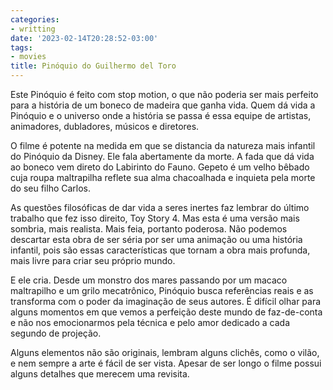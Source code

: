 ```yaml
---
categories:
- writting
date: '2023-02-14T20:28:52-03:00'
tags:
- movies
title: Pinóquio do Guilhermo del Toro
---
```


Este Pinóquio é feito com stop motion, o que não poderia ser mais perfeito para a história de um boneco de madeira que ganha vida. Quem dá vida a Pinóquio e o universo onde a história se passa é essa equipe de artistas, animadores, dubladores, músicos e diretores.

O filme é potente na medida em que se distancia da natureza mais infantil do Pinóquio da Disney. Ele fala abertamente da morte. A fada que dá vida ao boneco vem direto do Labirinto do Fauno. Gepeto é um velho bêbado cuja roupa maltrapilha reflete sua alma chacoalhada e inquieta pela morte do seu filho Carlos.

As questões filosóficas de dar vida a seres inertes faz lembrar do último trabalho que fez isso direito, Toy Story 4. Mas esta é uma versão mais sombria, mais realista. Mais feia, portanto poderosa. Não podemos descartar esta obra de ser séria por ser uma animação ou uma história infantil, pois são essas características que tornam a obra mais profunda, mais livre para criar seu próprio mundo.

E ele cria. Desde um monstro dos mares passando por um macaco maltrapilho e um grilo mecatrônico, Pinóquio busca referências reais e as transforma com o poder da imaginação de seus autores. É difícil olhar para alguns momentos em que vemos a perfeição deste mundo de faz-de-conta e não nos emocionarmos pela técnica e pelo amor dedicado a cada segundo de projeção.

Alguns elementos não são originais, lembram alguns clichês, como o vilão, e nem sempre a arte é fácil de ser vista. Apesar de ser longo o filme possui alguns detalhes que merecem uma revisita.